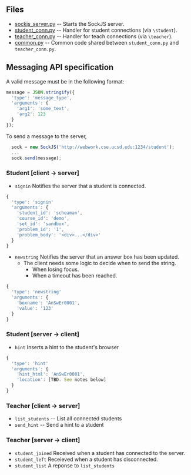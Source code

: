 ## Files
- [sockjs_server.py](sockjs_server.py) -- Starts the SockJS server.
- [student_conn.py](student_conn.py) -- Handler for student connections (via ``\student``).
- [teacher_conn.py](teacher_conn.py) -- Handler for teach connections (via ``\teacher``).
- [common.py](common.py) -- Common code shared between ``student_conn.py`` and ``teacher_conn.py``.

## Messaging API specification

A valid message must be in the following format:
```javascript
message = JSON.stringify({
  'type': 'message_type',
  'arguments': { 
    'arg1': 'some_text',
    'arg2': 123
  }
});
```
To send a message to the server, 
```javascript
  sock = new SockJS('http://webwork.cse.ucsd.edu:1234/student');
  ...
  sock.send(message);
```

### Student [client -> server]

  - ``signin`` Notifies the server that a student is connected. 

```javascript
{ 
  'type': 'signin'
  'arguments': {
    'student_id': 'scheaman',
    'course_id': 'demo',
    'set_id': 'sandbox',
    'problem_id': '1',
    'problem_body': '<div>...</div>'
  }
}
```
  - ``newstring`` Notifies the server that an answer box has been updated.
    - The client needs some logic to decide when to send the string. 
      - When losing focus.
      - When a timeout has been reached. 

```javascript
{ 
  'type': 'newstring'
  'arguments': {
    'boxname': 'AnSwEr0001',
    'value': '123'
  } 
}
```

### Student [server -> client]
  - ``hint`` Inserts a hint to the student's browser
   
```javascript
{ 
  'type': 'hint'
  'arguments': {
    'hint_html': 'AnSwEr0001',
    'location': [TBD. See notes below]
  } 
}
```

### Teacher [client -> server]
  - ``list_students`` -- List all connected students
  - ``send_hint`` -- Send a hint to a student

### Teacher [server -> client]
  - ``student_joined`` Received when a student has connected to the server.
  - ``student_left`` Receieved when a student has disconnected.
  - ``student_list`` A reponse to ``list_students``

